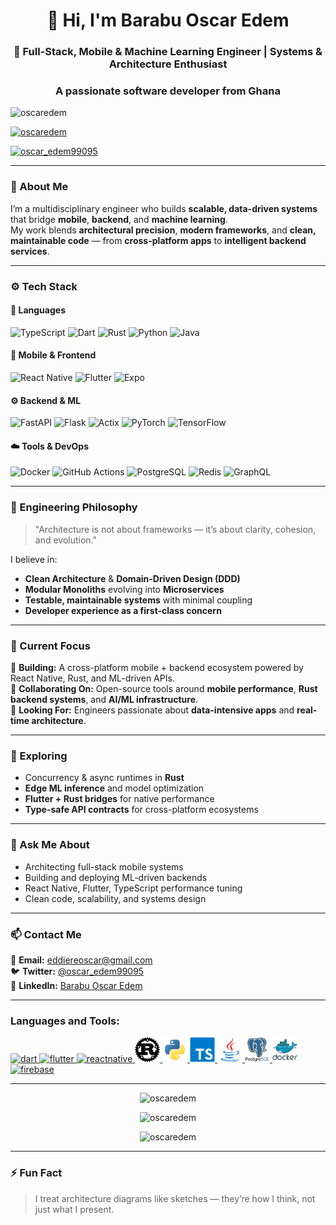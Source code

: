 <h1 align="center">👋 Hi, I'm Barabu Oscar Edem</h1>
<h3 align="center">🧠 Full-Stack, Mobile & Machine Learning Engineer | Systems & Architecture Enthusiast</h3>
<h3 align="center">A passionate software developer from Ghana</h3>

<p align="left">
  <img src="https://komarev.com/ghpvc/?username=oscaredem&label=Profile%20views&color=0e75b6&style=flat" alt="oscaredem" />
</p>

<p align="left">
  <a href="https://github.com/ryo-ma/github-profile-trophy">
    <img src="https://github-profile-trophy.vercel.app/?username=oscaredem" alt="oscaredem" />
  </a>
</p>

<p align="left">
  <a href="https://twitter.com/oscar_edem99095" target="blank">
    <img src="https://img.shields.io/twitter/follow/oscar_edem99095?logo=twitter&style=for-the-badge" alt="oscar_edem99095" />
  </a>
</p>

---

### 🚀 About Me

I’m a multidisciplinary engineer who builds **scalable, data-driven systems** that bridge **mobile**, **backend**, and **machine learning**.  
My work blends **architectural precision**, **modern frameworks**, and **clean, maintainable code** — from **cross-platform apps** to **intelligent backend services**.

---

### ⚙️ Tech Stack

#### 🧩 Languages
![TypeScript](https://img.shields.io/badge/TypeScript-3178C6?style=for-the-badge&logo=typescript&logoColor=white)
![Dart](https://img.shields.io/badge/Dart-0175C2?style=for-the-badge&logo=dart&logoColor=white)
![Rust](https://img.shields.io/badge/Rust-000000?style=for-the-badge&logo=rust&logoColor=white)
![Python](https://img.shields.io/badge/Python-3776AB?style=for-the-badge&logo=python&logoColor=white)
![Java](https://img.shields.io/badge/Java-ED8B00?style=for-the-badge&logo=openjdk&logoColor=white)

#### 📱 Mobile & Frontend
![React Native](https://img.shields.io/badge/React_Native-20232A?style=for-the-badge&logo=react&logoColor=61DAFB)
![Flutter](https://img.shields.io/badge/Flutter-02569B?style=for-the-badge&logo=flutter&logoColor=white)
![Expo](https://img.shields.io/badge/Expo-000020?style=for-the-badge&logo=expo&logoColor=white)

#### ⚙️ Backend & ML
![FastAPI](https://img.shields.io/badge/FastAPI-009688?style=for-the-badge&logo=fastapi&logoColor=white)
![Flask](https://img.shields.io/badge/Flask-000000?style=for-the-badge&logo=flask&logoColor=white)
![Actix](https://img.shields.io/badge/Actix-000000?style=for-the-badge&logo=rust&logoColor=white)
![PyTorch](https://img.shields.io/badge/PyTorch-EE4C2C?style=for-the-badge&logo=pytorch&logoColor=white)
![TensorFlow](https://img.shields.io/badge/TensorFlow-FF6F00?style=for-the-badge&logo=tensorflow&logoColor=white)

#### ☁️ Tools & DevOps
![Docker](https://img.shields.io/badge/Docker-2496ED?style=for-the-badge&logo=docker&logoColor=white)
![GitHub Actions](https://img.shields.io/badge/GitHub_Actions-2088FF?style=for-the-badge&logo=github-actions&logoColor=white)
![PostgreSQL](https://img.shields.io/badge/PostgreSQL-336791?style=for-the-badge&logo=postgresql&logoColor=white)
![Redis](https://img.shields.io/badge/Redis-DC382D?style=for-the-badge&logo=redis&logoColor=white)
![GraphQL](https://img.shields.io/badge/GraphQL-E434AA?style=for-the-badge&logo=graphql&logoColor=white)

---

### 🧭 Engineering Philosophy

> "Architecture is not about frameworks — it’s about clarity, cohesion, and evolution."

I believe in:
- **Clean Architecture** & **Domain-Driven Design (DDD)**
- **Modular Monoliths** evolving into **Microservices**
- **Testable, maintainable systems** with minimal coupling
- **Developer experience as a first-class concern**

---

### 💼 Current Focus

🔭 **Building:** A cross-platform mobile + backend ecosystem powered by React Native, Rust, and ML-driven APIs.  
👯 **Collaborating On:** Open-source tools around **mobile performance**, **Rust backend systems**, and **AI/ML infrastructure**.  
🤝 **Looking For:** Engineers passionate about **data-intensive apps** and **real-time architecture**.

---

### 🌱 Exploring

- Concurrency & async runtimes in **Rust**  
- **Edge ML inference** and model optimization  
- **Flutter + Rust bridges** for native performance  
- **Type-safe API contracts** for cross-platform ecosystems  

---

### 💬 Ask Me About
- Architecting full-stack mobile systems  
- Building and deploying ML-driven backends  
- React Native, Flutter, TypeScript performance tuning  
- Clean code, scalability, and systems design  

---

### 📫 Contact Me

📧 **Email:** [eddiereoscar@gmail.com](mailto:eddiereoscar@gmail.com)  
🐦 **Twitter:** [@oscar_edem99095](https://twitter.com/oscar_edem99095)  
💼 **LinkedIn:** [Barabu Oscar Edem](https://linkedin.com/in/barabu-oscar-edem)  

---

<h3 align="left">Languages and Tools:</h3>
<p align="left">
<a href="https://dart.dev" target="_blank" rel="noreferrer"> <img src="https://www.vectorlogo.zone/logos/dartlang/dartlang-icon.svg" alt="dart" width="40" height="40"/> </a>
<a href="https://flutter.dev" target="_blank" rel="noreferrer"> <img src="https://www.vectorlogo.zone/logos/flutterio/flutterio-icon.svg" alt="flutter" width="40" height="40"/> </a>
<a href="https://reactnative.dev/" target="_blank" rel="noreferrer"> <img src="https://reactnative.dev/img/header_logo.svg" alt="reactnative" width="40" height="40"/> </a>
<a href="https://www.rust-lang.org" target="_blank" rel="noreferrer"> <img src="https://raw.githubusercontent.com/devicons/devicon/master/icons/rust/rust-plain.svg" alt="rust" width="40" height="40"/> </a>
<a href="https://www.python.org" target="_blank" rel="noreferrer"> <img src="https://raw.githubusercontent.com/devicons/devicon/master/icons/python/python-original.svg" alt="python" width="40" height="40"/> </a>
<a href="https://www.typescriptlang.org/" target="_blank" rel="noreferrer"> <img src="https://raw.githubusercontent.com/devicons/devicon/master/icons/typescript/typescript-original.svg" alt="typescript" width="40" height="40"/> </a>
<a href="https://www.java.com" target="_blank" rel="noreferrer"> <img src="https://raw.githubusercontent.com/devicons/devicon/master/icons/java/java-original.svg" alt="java" width="40" height="40"/> </a>
<a href="https://www.postgresql.org" target="_blank" rel="noreferrer"> <img src="https://raw.githubusercontent.com/devicons/devicon/master/icons/postgresql/postgresql-original-wordmark.svg" alt="postgresql" width="40" height="40"/> </a>
<a href="https://docker.com" target="_blank" rel="noreferrer"> <img src="https://raw.githubusercontent.com/devicons/devicon/master/icons/docker/docker-original-wordmark.svg" alt="docker" width="40" height="40"/> </a>
<a href="https://firebase.google.com/" target="_blank" rel="noreferrer"> <img src="https://www.vectorlogo.zone/logos/firebase/firebase-icon.svg" alt="firebase" width="40" height="40"/> </a>
</p>

---

<p align="center">
  <img src="https://github-readme-stats.vercel.app/api/top-langs?username=oscaredem&show_icons=true&locale=en&layout=compact" alt="oscaredem" />
</p>

<p align="center">
  <img src="https://github-readme-stats.vercel.app/api?username=oscaredem&show_icons=true&locale=en" alt="oscaredem" />
</p>

<p align="center">
  <img src="https://github-readme-streak-stats.herokuapp.com/?user=oscaredem&" alt="oscaredem" />
</p>

---

### ⚡ Fun Fact
> I treat architecture diagrams like sketches — they’re how I think, not just what I present.
